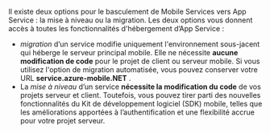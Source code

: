 Il existe deux options pour le basculement de Mobile Services vers App Service : la mise à niveau ou la migration. Les deux options vous donnent accès à toutes les fonctionnalités d'hébergement d’App Service :

* *migration* d’un service modifie uniquement l'environnement sous-jacent qui héberge le serveur principal mobile. Elle ne nécessite **aucune modification de code** pour le projet de client ou serveur mobile. Si vous utilisez l'option de migration automatisée, vous pouvez conserver votre URL **service.azure-mobile.NET** . 
* La *mise à niveau* d’un service **nécessite la modification du code** de vos projets serveur et client. Toutefois, vous pouvez tirer parti des nouvelles fonctionnalités du Kit de développement logiciel (SDK) mobile, telles que les améliorations apportées à l’authentification et une flexibilité accrue pour votre projet serveur. 

